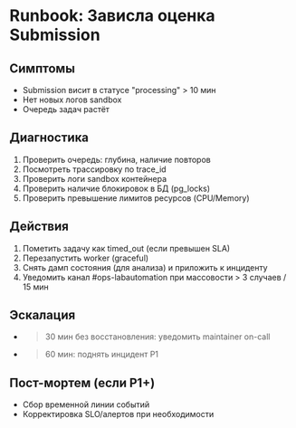 # Runbook: Зависла оценка Submission

## Симптомы
- Submission висит в статусе "processing" > 10 мин
- Нет новых логов sandbox
- Очередь задач растёт

## Диагностика
1. Проверить очередь: глубина, наличие повторов
2. Посмотреть трассировку по trace_id
3. Проверить логи sandbox контейнера
4. Проверить наличие блокировок в БД (pg_locks)
5. Проверить превышение лимитов ресурсов (CPU/Memory)

## Действия
1. Пометить задачу как timed_out (если превышен SLA)
2. Перезапустить worker (graceful)
3. Снять дамп состояния (для анализа) и приложить к инциденту
4. Уведомить канал #ops-labautomation при массовости > 3 случаев / 15 мин

## Эскалация
- >30 мин без восстановления: уведомить maintainer on-call
- >60 мин: поднять инцидент P1

## Пост-мортем (если P1+)
- Сбор временной линии событий
- Корректировка SLO/алертов при необходимости
